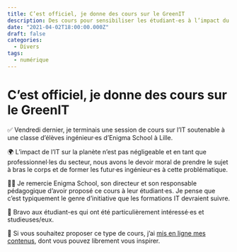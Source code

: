 ```yaml
---
title: C’est officiel, je donne des cours sur le GreenIT
description: Des cours pour sensibiliser les étudiant-es à l’impact du numérique.
date: "2021-04-02T18:00:00.000Z"
draft: false
categories:
  - Divers
tags:
  - numérique
---
```


# C’est officiel, je donne des cours sur le GreenIT

✅ Vendredi dernier, je terminais une session de cours sur l’IT soutenable à une classe d’élèves ingénieur·es d’Enigma School à Lille.

🌍 L’impact de l’IT sur la planète n’est pas négligeable et en tant que professionnel·les du secteur, nous avons le devoir moral de prendre le sujet à bras le corps et de former les futur·es ingénieur·es à cette problématique.

🙏🏼 Je remercie Enigma School, son directeur et son responsable pédagogique d’avoir proposé ce cours à leur étudiant·es. Je pense que c’est typiquement le genre d’initiative que les formations IT devraient suivre.

👏 Bravo aux étudiant-es qui ont été particulièrement intéressé·es et studieuses/eux.

💚 Si vous souhaitez proposer ce type de cours, j’ai [mis en ligne mes contenus](https://slides.com/nfroidure/l-ecologie-et-l-it), dont vous pouvez librement vous inspirer.
